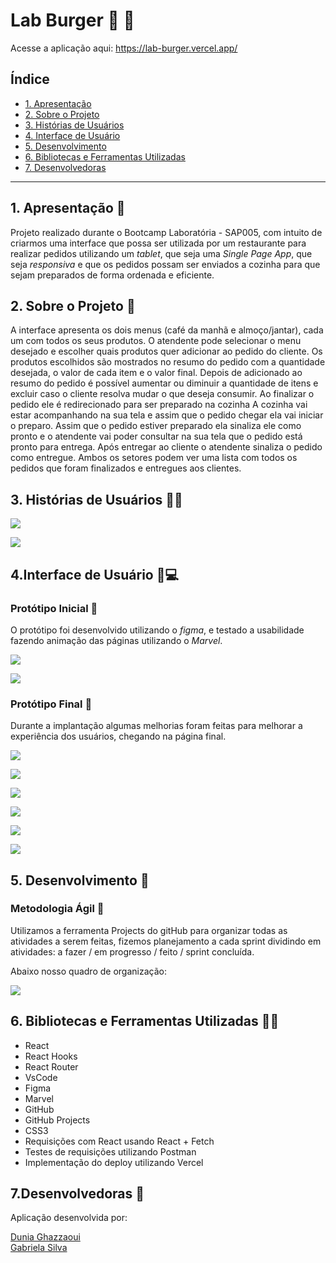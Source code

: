 # Lab Burger :hamburger: :hamburger:

Acesse a aplicação aqui: https://lab-burger.vercel.app/

## Índice

- [1. Apresentação](#1-apresentação)
- [2. Sobre o Projeto](#2-sobre-o-projeto)
- [3. Histórias de Usuários](#3-histórias-de-usuários)
- [4. Interface de Usuário](#4-interface-de-usuário)
- [5. Desenvolvimento](#5-desenvolvimento)
- [6. Bibliotecas e Ferramentas Utilizadas](#7-bibliotecas-e-ferramentas-utilizadas)
- [7. Desenvolvedoras](#8-desenvolvedoras)

---

## 1. Apresentação :stars:

Projeto realizado durante o Bootcamp Laboratória - SAP005, com intuito de criarmos uma interface que possa ser utilizada por um restaurante para realizar pedidos utilizando um _tablet_, que seja uma _Single Page App_, que seja _responsiva_ e que os pedidos possam ser enviados a cozinha para que sejam preparados de forma ordenada e eficiente. 

## 2. Sobre o Projeto :memo:

A interface apresenta os dois menus (café da manhã e almoço/jantar), cada um com todos os seus produtos. 
O atendente pode selecionar o menu desejado e escolher quais produtos quer adicionar ao pedido do cliente.
Os produtos escolhidos são mostrados no resumo do pedido com a quantidade desejada, o valor de cada item e o valor final.
Depois de adicionado ao resumo do pedido é possível aumentar ou diminuir a quantidade de itens e excluir caso o cliente resolva mudar o que deseja consumir.
Ao finalizar o pedido ele é redirecionado para ser preparado na cozinha 
A cozinha vai estar acompanhando na sua tela e assim que o pedido chegar ela vai iniciar o preparo.
Assim que o pedido estiver preparado ela sinaliza ele como pronto e o atendente vai poder consultar na sua tela que o pedido está pronto para entrega.
Após entregar ao cliente o atendente sinaliza o pedido como entregue.
Ambos os setores podem ver uma lista com todos os pedidos que foram finalizados e entregues aos clientes.

## 3. Histórias de Usuários :woman::man:

![](/src/image/historia01.jpeg)

![](/src/image/historia02.jpeg)

## 4.Interface de Usuário :iphone::computer:

### Protótipo Inicial :paperclip:

O protótipo foi desenvolvido utilizando o _figma_, e testado a usabilidade fazendo animação das páginas utilizando o _Marvel_.

![](/src/image/layout01.jpeg)

![](/src/image/layout02.jpeg)

### Protótipo Final :paperclip:

Durante a implantação algumas melhorias foram feitas para melhorar a experiência dos usuários, chegando na página final.

![](/src/image/login.jpeg)

![](/src/image/menupedidos.jpeg)

![](/src/image/menupedidos2.jpeg)

![](/src/image/pedidospendentes.jpeg)

![](/src/image/pedidosprontos.jpeg)

![](/src/image/pedidosfinalizados.jpeg)

## 5. Desenvolvimento :calendar:

### Metodologia Ágil :paperclip:

Utilizamos a ferramenta Projects do gitHub para organizar todas as atividades a serem feitas, fizemos planejamento a cada sprint dividindo em atividades: a fazer / em progresso / feito / sprint concluída.

Abaixo nosso quadro de organização:

![](/src/image/gitHub_projects.jpeg)

## 6. Bibliotecas e Ferramentas Utilizadas :open_file_folder::pushpin:

- React
- React Hooks
- React Router
- VsCode
- Figma
- Marvel
- GitHub
- GitHub Projects
- CSS3
- Requisições com React usando React + Fetch
- Testes de requisições utilizando Postman
- Implementação do deploy utilizando Vercel

## 7.Desenvolvedoras :woman:

Aplicação desenvolvida por: 

<a href=“www.github.com/dunia07“> Dunia Ghazzaoui</a><br/>
<a href=“www.github.com/gabrielasilva1991/“> Gabriela Silva</a>
